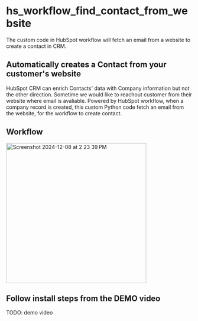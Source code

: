 # hs_workflow_find_contact_from_website
The custom code in HubSpot workflow will fetch an email from a website to create a contact in CRM.

## Automatically creates a Contact from your customer's website
HubSpot CRM can enrich Contacts' data with Company information but not the other direction. Sometime we would like to reachout customer from their website where email is avaliable.
Powered by HubSpot workflow, when a company record is created, this custom Python code fetch an email from the website, for the workflow to create contact.

## Workflow
<img width="379" alt="Screenshot 2024-12-08 at 2 23 39 PM" src="https://github.com/user-attachments/assets/660242f3-5187-4c41-af53-2a6b9268512c">

## Follow install steps from the DEMO video
TODO: demo video
